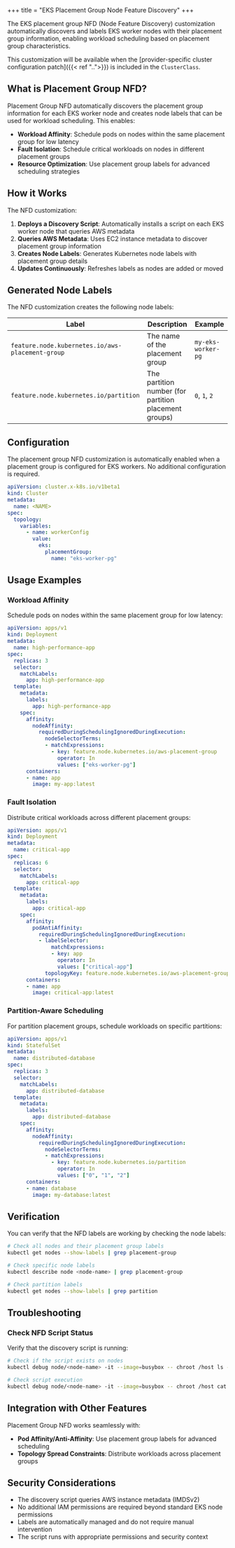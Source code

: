 +++
title = "EKS Placement Group Node Feature Discovery"
+++

The EKS placement group NFD (Node Feature Discovery) customization automatically discovers and labels EKS worker nodes with their placement group information, enabling workload scheduling based on placement group characteristics.

This customization will be available when the
[provider-specific cluster configuration patch]({{< ref "..">}}) is included in the `ClusterClass`.

## What is Placement Group NFD?

Placement Group NFD automatically discovers the placement group information for each EKS worker node and creates node labels that can be used for workload scheduling. This enables:

- **Workload Affinity**: Schedule pods on nodes within the same placement group for low latency
- **Fault Isolation**: Schedule critical workloads on nodes in different placement groups
- **Resource Optimization**: Use placement group labels for advanced scheduling strategies

## How it Works

The NFD customization:

1. **Deploys a Discovery Script**: Automatically installs a script on each EKS worker node that queries AWS metadata
2. **Queries AWS Metadata**: Uses EC2 instance metadata to discover placement group information
3. **Creates Node Labels**: Generates Kubernetes node labels with placement group details
4. **Updates Continuously**: Refreshes labels as nodes are added or moved

## Generated Node Labels

The NFD customization creates the following node labels:

| Label | Description | Example |
|-------|-------------|---------|
| `feature.node.kubernetes.io/aws-placement-group` | The name of the placement group | `my-eks-worker-pg` |
| `feature.node.kubernetes.io/partition` | The partition number (for partition placement groups) | `0`, `1`, `2` |

## Configuration

The placement group NFD customization is automatically enabled when a placement group is configured for EKS workers. No additional configuration is required.

```yaml
apiVersion: cluster.x-k8s.io/v1beta1
kind: Cluster
metadata:
  name: <NAME>
spec:
  topology:
    variables:
      - name: workerConfig
        value:
          eks:
            placementGroup:
              name: "eks-worker-pg"
```

## Usage Examples

### Workload Affinity

Schedule pods on nodes within the same placement group for low latency:

```yaml
apiVersion: apps/v1
kind: Deployment
metadata:
  name: high-performance-app
spec:
  replicas: 3
  selector:
    matchLabels:
      app: high-performance-app
  template:
    metadata:
      labels:
        app: high-performance-app
    spec:
      affinity:
        nodeAffinity:
          requiredDuringSchedulingIgnoredDuringExecution:
            nodeSelectorTerms:
            - matchExpressions:
              - key: feature.node.kubernetes.io/aws-placement-group
                operator: In
                values: ["eks-worker-pg"]
      containers:
      - name: app
        image: my-app:latest
```

### Fault Isolation

Distribute critical workloads across different placement groups:

```yaml
apiVersion: apps/v1
kind: Deployment
metadata:
  name: critical-app
spec:
  replicas: 6
  selector:
    matchLabels:
      app: critical-app
  template:
    metadata:
      labels:
        app: critical-app
    spec:
      affinity:
        podAntiAffinity:
          requiredDuringSchedulingIgnoredDuringExecution:
          - labelSelector:
              matchExpressions:
              - key: app
                operator: In
                values: ["critical-app"]
            topologyKey: feature.node.kubernetes.io/aws-placement-group
      containers:
      - name: app
        image: critical-app:latest
```

### Partition-Aware Scheduling

For partition placement groups, schedule workloads on specific partitions:

```yaml
apiVersion: apps/v1
kind: StatefulSet
metadata:
  name: distributed-database
spec:
  replicas: 3
  selector:
    matchLabels:
      app: distributed-database
  template:
    metadata:
      labels:
        app: distributed-database
    spec:
      affinity:
        nodeAffinity:
          requiredDuringSchedulingIgnoredDuringExecution:
            nodeSelectorTerms:
            - matchExpressions:
              - key: feature.node.kubernetes.io/partition
                operator: In
                values: ["0", "1", "2"]
      containers:
      - name: database
        image: my-database:latest
```

## Verification

You can verify that the NFD labels are working by checking the node labels:

```bash
# Check all nodes and their placement group labels
kubectl get nodes --show-labels | grep placement-group

# Check specific node labels
kubectl describe node <node-name> | grep placement-group

# Check partition labels
kubectl get nodes --show-labels | grep partition
```

## Troubleshooting

### Check NFD Script Status

Verify that the discovery script is running:

```bash
# Check if the script exists on nodes
kubectl debug node/<node-name> -it --image=busybox -- chroot /host ls -la /etc/kubernetes/node-feature-discovery/source.d/

# Check script execution
kubectl debug node/<node-name> -it --image=busybox -- chroot /host cat /etc/kubernetes/node-feature-discovery/features.d/placementgroup
```

## Integration with Other Features

Placement Group NFD works seamlessly with:

- **Pod Affinity/Anti-Affinity**: Use placement group labels for advanced scheduling
- **Topology Spread Constraints**: Distribute workloads across placement groups

## Security Considerations

- The discovery script queries AWS instance metadata (IMDSv2)
- No additional IAM permissions are required beyond standard EKS node permissions
- Labels are automatically managed and do not require manual intervention
- The script runs with appropriate permissions and security context
